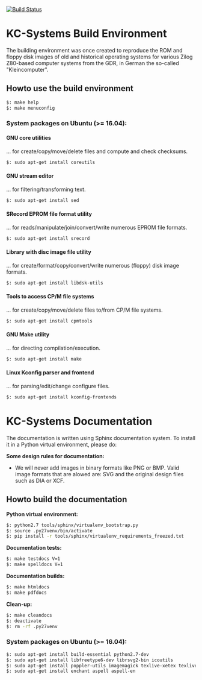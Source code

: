 [![Build Status](https://travis-ci.org/rexut/kcsystems.svg?branch=master)](https://travis-ci.org/rexut/kcsystems)

# KC-Systems Build Environment

The building environment was once created to reproduce the ROM and floppy disk
images of old and historical operating systems for various Zilog Z80-based
computer systems from the GDR, in German the so-called "Kleincomputer".

## Howto use the build environment

```bash
$: make help
$: make menuconfig
```

### System packages on Ubuntu (>= 16.04):

#### GNU core utilities

... for create/copy/move/delete files and compute and check checksums.

```bash
$: sudo apt-get install coreutils
```

#### GNU stream editor

... for filtering/transforming text.

```bash
$: sudo apt-get install sed
```

#### SRecord EPROM file format utility

... for reads/manipulate/join/convert/write numerous EPROM file formats.

```bash
$: sudo apt-get install srecord
```

#### Library with disc image file utility

... for create/format/copy/convert/write numerous (floppy) disk image formats.

```bash
$: sudo apt-get install libdsk-utils
```

#### Tools to access CP/M file systems

... for create/copy/move/delete files to/from CP/M file systems.

```bash
$: sudo apt-get install cpmtools
```

#### GNU Make utility

... for directing compilation/execution.

```bash
$: sudo apt-get install make
```

#### Linux Kconfig parser and frontend

... for parsing/edit/change configure files.

```bash
$: sudo apt-get install kconfig-frontends
```

# KC-Systems Documentation

The documentation is written using Sphinx documentation system. To
install it in a Python virtual environment, please do:

**Some design rules for documentation:**

* We will never add images in binary formats like PNG or BMP. Valid image
  formats that are alowed are: SVG and the original design files such as
  DIA or XCF.

## Howto build the documentation

**Python virtual environment:**

```bash
$: python2.7 tools/sphinx/virtualenv_bootstrap.py
$: source .py27venv/bin/activate
$: pip install -r tools/sphinx/virtualenv_requirements_freezed.txt
```

**Documentation tests:**

```bash
$: make testdocs V=1
$: make spelldocs V=1
```

**Documentation builds:**

```bash
$: make htmldocs
$: make pdfdocs
```

**Clean-up:**

```bash
$: make cleandocs
$: deactivate
$: rm -rf .py27venv
```

### System packages on Ubuntu (>= 16.04):

```bash
$: sudo apt-get install build-essential python2.7-dev
$: sudo apt-get install libfreetype6-dev librsvg2-bin icoutils
$: sudo apt-get install poppler-utils imagemagick texlive-xetex texlive-pictures
$: sudo apt-get install enchant aspell aspell-en
```
